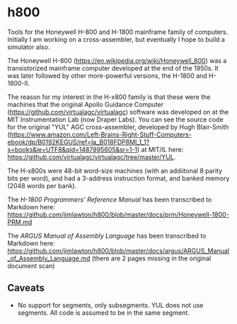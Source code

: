 # h800
Tools for the Honeywell H-800 and H-1800 mainframe family of computers. Initially I am working on a cross-assembler, but eventually I hope to build a simulator also.

The Honeywell H-800 (https://en.wikipedia.org/wiki/Honeywell_800) was a transistorized mainframe computer developed at the end of the 1950s. It was later followed by other more-powerful versions, the H-1800 and H-1800-II. 

The reason for my interest in the H-x800 family is that these were the machines that the original Apollo Guidance Computer (https://github.com/virtualagc/virtualagc) software was developed on at the MIT Instrumentation Lab (now Draper Labs). You can see the source code for the original "YUL" AGC cross-assembler, developed by Hugh Blair-Smith (https://www.amazon.com/Left-Brains-Right-Stuff-Computers-ebook/dp/B0192KEGUS/ref=la_B018FDP8MI_1_1?s=books&ie=UTF8&qid=1487895605&sr=1-1) at MIT/IL here: https://github.com/virtualagc/virtualagc/tree/master/YUL.

The H-x800s were 48-bit word-size machines (with an addiitonal 8 parity bits per word), and had a 3-address instruction format, and banked memory (2048 words per bank). 

The _H-1800 Programmers' Reference Manual_ has been transcribed to Markdown here:
https://github.com/jimlawton/h800/blob/master/docs/prm/Honeywell-1800-PRM.md

The _ARGUS Manual of Assembly Language_ has been transcribed to Markdown here:
https://github.com/jimlawton/h800/blob/master/docs/argus/ARGUS_Manual_of_Assembly_Language.md
(there are 2 pages missing in the original document scan)

## Caveats
 - No support for segments, only subsegments. YUL does not use segments. All
   code is assumed to be in the same segment.

